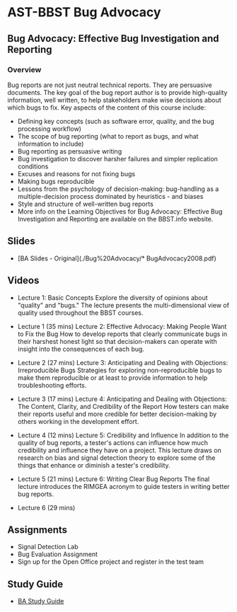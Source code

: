 # AST-BBST Bug Advocacy

## Bug Advocacy: Effective Bug Investigation and Reporting

### Overview

Bug reports are not just neutral technical reports. They are persuasive documents. The key goal of the bug report author is to provide high-quality information, well written, to help stakeholders make wise decisions about which bugs to fix. Key aspects of the content of this course include:

* Defining key concepts \(such as software error, quality, and the bug processing workflow\)
* The scope of bug reporting \(what to report as bugs, and what information to include\)
* Bug reporting as persuasive writing
* Bug investigation to discover harsher failures and simpler replication conditions
* Excuses and reasons for not fixing bugs
* Making bugs reproducible
* Lessons from the psychology of decision-making: bug-handling as a multiple-decision process dominated by heuristics - and biases
* Style and structure of well-written bug reports
* More info on the Learning Objectives for Bug Advocacy: Effective Bug Investigation and Reporting are available on the BBST.info website.

## Slides

* [BA Slides - Original](./Bug%20Advocacy/* BugAdvocacy2008.pdf)

## Videos

* Lecture 1: Basic Concepts Explore the diversity of opinions about "quality" and "bugs." The lecture presents the multi-dimensional view of quality used throughout the BBST courses.

* Lecture 1 \(35 mins\)  Lecture 2: Effective Advocacy: Making People Want to Fix the Bug How to develop reports that clearly communicate bugs in their harshest honest light so that decision-makers can operate with insight into the consequences of each bug.

* Lecture 2 \(27 mins\)  Lecture 3: Anticipating and Dealing with Objections: Irreproducible Bugs Strategies for exploring non-reproducible bugs to make them reproducible or at least to provide information to help troubleshooting efforts.

* Lecture 3 \(17 mins\)  Lecture 4: Anticipating and Dealing with Objections: The Content, Clarity, and Credibility of the Report How testers can make their reports useful and more credible for better decision-making by others working in the development effort.

* Lecture 4 \(12 mins\)  Lecture 5: Credibility and Influence In addition to the quality of bug reports, a tester's actions can influence how much credibility and influence they have on a project. This lecture draws on research on bias and signal detection theory to explore some of the things that enhance or diminish a tester's credibility.

* Lecture 5 \(21 mins\)  Lecture 6: Writing Clear Bug Reports The final lecture introduces the RIMGEA acronym to guide testers in writing better bug reports.

* Lecture 6 \(29 mins\) 

## Assignments

* Signal Detection Lab
* Bug Evaluation Assignment
* Sign up for the Open Office project and register in the test team

## Study Guide

* [BA Study Guide](./Bug%20Advocacy/BAstudyGuideJanuary2010.pdf)


